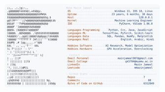 <picture>
  <source srcset="https://raw.githubusercontent.com/mmazinjameel/mmazinjameel/main/dark_mode.svg?v=1749017738" media="(prefers-color-scheme: dark)">
  <img src="https://raw.githubusercontent.com/mmazinjameel/mmazinjameel/main/light_mode.svg?v=1749017738">
</picture>
